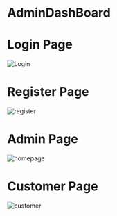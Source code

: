 
# AdminDashBoard
# Login Page
![Login](https://user-images.githubusercontent.com/110446429/205419244-b09a18d4-df41-4816-aee1-0e0a4aa0906d.png)
# Register Page
![register](https://user-images.githubusercontent.com/110446429/205419282-ba81c303-abca-4442-853d-5bec5f2c8e75.png)
# Admin Page
![homepage](https://user-images.githubusercontent.com/110446429/205419321-236832cf-0f80-4b8d-b73a-a5dcd0c28a61.png)
# Customer Page
![customer](https://user-images.githubusercontent.com/110446429/205419337-1c0eadfb-72ce-4b00-8b9a-fb15375a8077.png)
